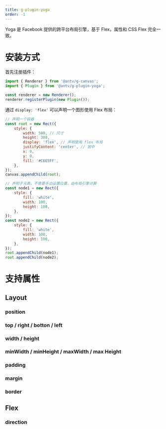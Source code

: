 ```yaml
---
title: g-plugin-yoga
order: -1
---
```


Yoga 是 Facebook 提供的跨平台布局引擎，基于 Flex，属性和 CSS Flex 完全一致。

# 安装方式

首先注册插件：

```js
import { Renderer } from '@antv/g-canvas';
import { Plugin } from '@antv/g-plugin-yoga';

const renderer = new Renderer();
renderer.registerPlugin(new Plugin());
```

通过 `display: 'flex'` 可以声明一个图形使用 Flex 布局：

```js
// 声明一个容器
const root = new Rect({
    style: {
        width: 500, // 尺寸
        height: 300,
        display: 'flex', // 声明使用 flex 布局
        justifyContent: 'center', // 居中
        x: 0,
        y: 0,
        fill: '#C6E5FF',
    },
});
canvas.appendChild(root);

// 声明子元素，不需要手动设置位置，由布局引擎计算
const node1 = new Rect({
    style: {
        fill: 'white',
        width: 100,
        height: 100,
    },
});
const node2 = new Rect({
    style: {
        fill: 'white',
        width: 100,
        height: 100,
    },
});
root.appendChild(node1);
root.appendChild(node2);
```

# 支持属性

## Layout

### position

### top / right / botton / left

### width / height

### minWidth / minHeight / maxWidth / max Height

### padding

### margin

### border

## Flex

### direction
